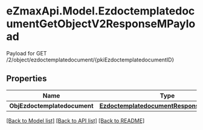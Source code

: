# eZmaxApi.Model.EzdoctemplatedocumentGetObjectV2ResponseMPayload
Payload for GET /2/object/ezdoctemplatedocument/{pkiEzdoctemplatedocumentID}

## Properties

Name | Type | Description | Notes
------------ | ------------- | ------------- | -------------
**ObjEzdoctemplatedocument** | [**EzdoctemplatedocumentResponseCompound**](EzdoctemplatedocumentResponseCompound.md) |  | 

[[Back to Model list]](../README.md#documentation-for-models) [[Back to API list]](../README.md#documentation-for-api-endpoints) [[Back to README]](../README.md)

